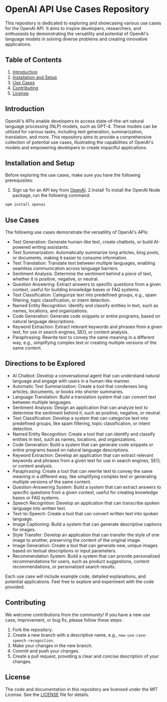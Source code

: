 # OpenAI API Use Cases Repository

This repository is dedicated to exploring and showcasing various use cases for the OpenAI API. It aims to inspire developers, researchers, and enthusiasts by demonstrating the versatility and potential of OpenAI's language models in solving diverse problems and creating innovative applications.

## Table of Contents

1. [Introduction](#introduction)
2. [Installation and Setup](#installation-and-setup)
3. [Use Cases](#use-cases)
4. [Contributing](#contributing)
5. [License](#license)

## Introduction

OpenAI's APIs enable developers to access state-of-the-art natural language processing (NLP) models, such as GPT-4. These models can be utilized for various tasks, including text generation, summarization, translation, and more. This repository aims to provide a comprehensive collection of potential use cases, illustrating the capabilities of OpenAI's models and empowering developers to create impactful applications.

## Installation and Setup

Before exploring the use cases, make sure you have the following prerequisites:

1. Sign up for an API key from [OpenAI](https://beta.openai.com/signup/).
   2.Install
   To install the OpenAI Node package, run the following command:

```bash
npm install openai
```

## Use Cases

The following use cases demonstrate the versatility of OpenAI's APIs:

- Text Generation: Generate human-like text, create chatbots, or build AI-powered writing assistants.
- Text Summarization: Automatically summarize long articles, blog posts, or documents, making it easier to consume information.
- Text Translation: Translate text between multiple languages, enabling seamless communication across language barriers.
- Sentiment Analysis: Determine the sentiment behind a piece of text, whether it is positive, negative, or neutral.
- Question Answering: Extract answers to specific questions from a given context, useful for building knowledge bases or FAQ systems.
- Text Classification: Categorize text into predefined groups, e.g., spam filtering, topic classification, or intent detection.
- Named Entity Recognition: Identify and classify entities in text, such as names, locations, and organizations.
- Code Generation: Generate code snippets or entire programs, based on natural language descriptions.
- Keyword Extraction: Extract relevant keywords and phrases from a given text, for use in search engines, SEO, or content analysis.
- Paraphrasing: Rewrite text to convey the same meaning in a different way, e.g., simplifying complex text or creating multiple versions of the same content.

## Directions to be Explored 
- AI Chatbot: Develop a conversational agent that can understand natural language and engage with users in a human-like manner.
- Automatic Text Summarization: Create a tool that condenses long articles, documents, or books into shorter summaries.
- Language Translation: Build a translation system that can convert text between multiple languages.
- Sentiment Analysis: Design an application that can analyze text to determine the sentiment behind it, such as positive, negative, or neutral.
- Text Classification: Develop a system that can categorize text into predefined groups, like spam filtering, topic classification, or intent detection.
- Named Entity Recognition: Create a tool that can identify and classify entities in text, such as names, locations, and organizations.
- Code Generation: Build a system that can generate code snippets or entire programs based on natural language descriptions.
- Keyword Extraction: Develop an application that can extract relevant keywords and phrases from a given text for use in search engines, SEO, or content analysis.
- Paraphrasing: Create a tool that can rewrite text to convey the same meaning in a different way, like simplifying complex text or generating multiple versions of the same content.
- Question-Answering System: Build a system that can extract answers to specific questions from a given context, useful for creating knowledge bases or FAQ systems.
- Speech Recognition: Develop an application that can transcribe spoken language into written text.
- Text-to-Speech: Create a tool that can convert written text into spoken language.
- Image Captioning: Build a system that can generate descriptive captions for images.
- Style Transfer: Develop an application that can transfer the style of one image to another, preserving the content of the original image.
- Image Generation: Create a tool that can generate new, unique images based on textual descriptions or input parameters.
- Recommendation System: Build a system that can provide personalized recommendations for users, such as product suggestions, content recommendations, or personalized search results.


Each use case will include example code, detailed explanations, and potential applications. Feel free to explore and experiment with the code provided.

## Contributing

We welcome contributions from the community! If you have a new use case, improvement, or bug fix, please follow these steps:

1. Fork the repository.
2. Create a new branch with a descriptive name, e.g., `new-use-case-speech-recognition`.
3. Make your changes in the new branch.
4. Commit and push your changes.
5. Create a pull request, providing a clear and concise description of your changes.

## License

The code and documentation in this repository are licensed under the MIT License. See the [LICENSE](https://github.com/yourusername/openai-api-use-cases/blob/main/LICENSE) file for details.

```

```
